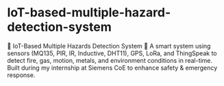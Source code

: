 # IoT-based-multiple-hazard-detection-system
🌟 IoT-Based Multiple Hazards Detection System 🚨 A smart system using sensors (MQ135, PIR, IR, Inductive, DHT11), GPS, LoRa, and ThingSpeak to detect fire, gas, motion, metals, and environment conditions in real-time. Built during my internship at Siemens CoE to enhance safety &amp; emergency response.
